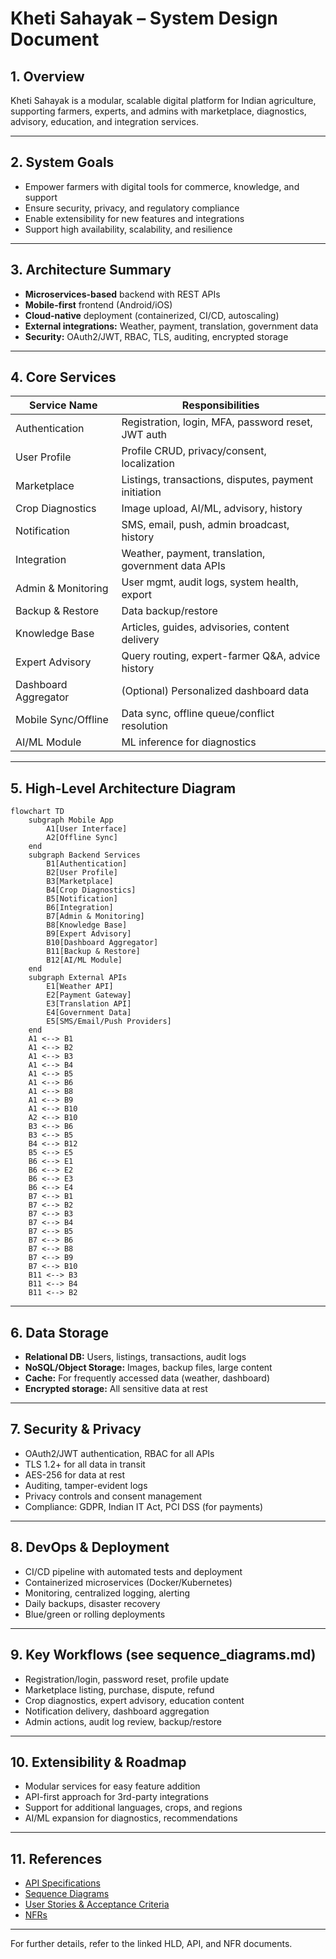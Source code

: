 # Kheti Sahayak – System Design Document

## 1. Overview
Kheti Sahayak is a modular, scalable digital platform for Indian agriculture, supporting farmers, experts, and admins with marketplace, diagnostics, advisory, education, and integration services.

---

## 2. System Goals
- Empower farmers with digital tools for commerce, knowledge, and support
- Ensure security, privacy, and regulatory compliance
- Enable extensibility for new features and integrations
- Support high availability, scalability, and resilience

---

## 3. Architecture Summary
- **Microservices-based** backend with REST APIs
- **Mobile-first** frontend (Android/iOS)
- **Cloud-native** deployment (containerized, CI/CD, autoscaling)
- **External integrations:** Weather, payment, translation, government data
- **Security:** OAuth2/JWT, RBAC, TLS, auditing, encrypted storage

---

## 4. Core Services
| Service Name             | Responsibilities                                               |
|-------------------------|----------------------------------------------------------------|
| Authentication          | Registration, login, MFA, password reset, JWT auth             |
| User Profile            | Profile CRUD, privacy/consent, localization                    |
| Marketplace             | Listings, transactions, disputes, payment initiation           |
| Crop Diagnostics        | Image upload, AI/ML, advisory, history                         |
| Notification            | SMS, email, push, admin broadcast, history                     |
| Integration             | Weather, payment, translation, government data APIs            |
| Admin & Monitoring      | User mgmt, audit logs, system health, export                   |
| Backup & Restore        | Data backup/restore                                            |
| Knowledge Base          | Articles, guides, advisories, content delivery                 |
| Expert Advisory         | Query routing, expert-farmer Q&A, advice history               |
| Dashboard Aggregator    | (Optional) Personalized dashboard data                         |
| Mobile Sync/Offline     | Data sync, offline queue/conflict resolution                   |
| AI/ML Module            | ML inference for diagnostics                                   |

---

## 5. High-Level Architecture Diagram

```mermaid
flowchart TD
    subgraph Mobile App
        A1[User Interface]
        A2[Offline Sync]
    end
    subgraph Backend Services
        B1[Authentication]
        B2[User Profile]
        B3[Marketplace]
        B4[Crop Diagnostics]
        B5[Notification]
        B6[Integration]
        B7[Admin & Monitoring]
        B8[Knowledge Base]
        B9[Expert Advisory]
        B10[Dashboard Aggregator]
        B11[Backup & Restore]
        B12[AI/ML Module]
    end
    subgraph External APIs
        E1[Weather API]
        E2[Payment Gateway]
        E3[Translation API]
        E4[Government Data]
        E5[SMS/Email/Push Providers]
    end
    A1 <--> B1
    A1 <--> B2
    A1 <--> B3
    A1 <--> B4
    A1 <--> B5
    A1 <--> B6
    A1 <--> B8
    A1 <--> B9
    A1 <--> B10
    A2 <--> B10
    B3 <--> B6
    B3 <--> B5
    B4 <--> B12
    B5 <--> E5
    B6 <--> E1
    B6 <--> E2
    B6 <--> E3
    B6 <--> E4
    B7 <--> B1
    B7 <--> B2
    B7 <--> B3
    B7 <--> B4
    B7 <--> B5
    B7 <--> B6
    B7 <--> B8
    B7 <--> B9
    B7 <--> B10
    B11 <--> B3
    B11 <--> B4
    B11 <--> B2
```

---

## 6. Data Storage
- **Relational DB:** Users, listings, transactions, audit logs
- **NoSQL/Object Storage:** Images, backup files, large content
- **Cache:** For frequently accessed data (weather, dashboard)
- **Encrypted storage:** All sensitive data at rest

---

## 7. Security & Privacy
- OAuth2/JWT authentication, RBAC for all APIs
- TLS 1.2+ for all data in transit
- AES-256 for data at rest
- Auditing, tamper-evident logs
- Privacy controls and consent management
- Compliance: GDPR, Indian IT Act, PCI DSS (for payments)

---

## 8. DevOps & Deployment
- CI/CD pipeline with automated tests and deployment
- Containerized microservices (Docker/Kubernetes)
- Monitoring, centralized logging, alerting
- Daily backups, disaster recovery
- Blue/green or rolling deployments

---

## 9. Key Workflows (see sequence_diagrams.md)
- Registration/login, password reset, profile update
- Marketplace listing, purchase, dispute, refund
- Crop diagnostics, expert advisory, education content
- Notification delivery, dashboard aggregation
- Admin actions, audit log review, backup/restore

---

## 10. Extensibility & Roadmap
- Modular services for easy feature addition
- API-first approach for 3rd-party integrations
- Support for additional languages, crops, and regions
- AI/ML expansion for diagnostics, recommendations

---

## 11. References
- [API Specifications](./)
- [Sequence Diagrams](./sequence_diagrams)
- [User Stories & Acceptance Criteria](./user_stories_acceptance_criteria)
- [NFRs](../nfr/)

---

For further details, refer to the linked HLD, API, and NFR documents.

